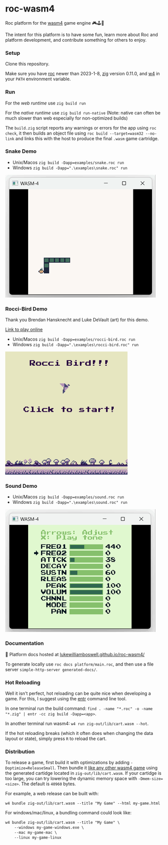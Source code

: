 # roc-wasm4

Roc platform for the [wasm4](https://wasm4.org) game engine 🎮🕹️👾

The intent for this platform is to have some fun, learn more about Roc and platform development, and contribute something for others to enjoy.

### Setup

Clone this repository.

Make sure you have [roc](https://www.roc-lang.org/install) newer than 2023-1-8, [zig](https://ziglang.org/download/) version 0.11.0, and [w4](https://wasm4.org) in your `PATH` environment variable.

### Run

For the *web runtime* use `zig build run`

For the *native runtime* use `zig build run-native` (Note: native can often be much slower than web especially for non-optimized builds)

The `build.zig` script reports any warnings or errors for the app using `roc check`, it then builds an object file using `roc build --target=wasm32 --no-link` and links this with the host to produce the final `.wasm` game cartridge.

### Snake Demo

- Unix/Macos `zig build -Dapp=examples/snake.roc run`
- Windows `zig build -Dapp=".\examples\snake.roc" run`

![snake demo](/examples/snake.gif)

### Rocci-Bird Demo

Thank you Brendan Hansknecht and Luke DeVault (art) for this demo.

[Link to play online](https://bren077s.itch.io/rocci-bird)

- Unix/Macos `zig build -Dapp=examples/rocci-bird.roc run`
- Windows `zig build -Dapp=".\examples\rocci-bird.roc" run`

![rocci-bird demo](/examples/rocci-bird.gif)

### Sound Demo

- Unix/Macos `zig build -Dapp=examples/sound.roc run`
- Windows `zig build -Dapp=".\examples\sound.roc" run`

![sound demo](/examples/sound.gif)

### Documentation

📖 Platform docs hosted at [lukewilliamboswell.github.io/roc-wasm4/](https://lukewilliamboswell.github.io/roc-wasm4/)

To generate locally use `roc docs platform/main.roc`, and then use a file server `simple-http-server generated-docs/`.

### Hot Reloading

Well it isn't perfect, hot reloading can be quite nice when developing a game. For this, I suggest using the [entr]() command line tool.

In one terminal run the build command: `find . -name "*.roc" -o -name "*.zig" | entr -cc zig build -Dapp=<app>`.

In another terminal run wasm4: `w4 run zig-out/lib/cart.wasm --hot`.

If the hot reloading breaks (which it often does when changing the data layout or state), simply press `R` to reload the cart.

### Distribution

To release a game, first build it with optimizations by adding `-Doptimize=ReleaseSmall`.
Then bundle it [like any other wasm4 game](https://wasm4.org/docs/guides/distribution/) using the generated cartidge located in `zig-out/lib/cart.wasm`.
If your cartidge is too large, you can try lowering the dynamic memory space with `-Dmem-size=<size>`. The default is `40960` bytes.

For example, a web release can be built with:
```shell
w4 bundle zig-out/lib/cart.wasm --title "My Game" --html my-game.html
```

For windows/mac/linux, a bundling command could look like:
```shell
w4 bundle zig-out/lib/cart.wasm --title "My Game" \
    --windows my-game-windows.exe \
    --mac my-game-mac \
    --linux my-game-linux
```
